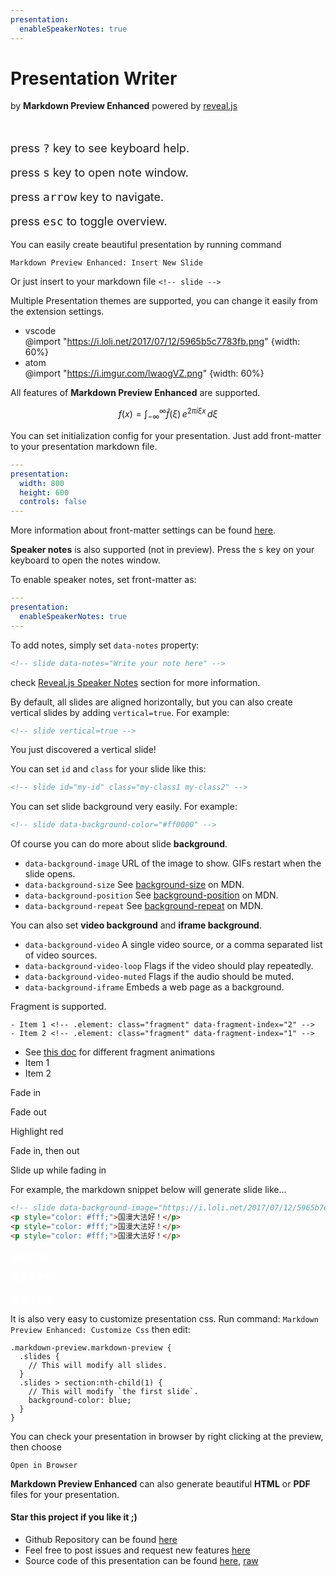 ```yaml
---
presentation:
  enableSpeakerNotes: true
---
```


<!-- slide -->

# Presentation Writer

by **Markdown Preview Enhanced**
powered by [reveal.js](https://github.com/hakimel/reveal.js)

<br>

<p style="font-size: 18px;">press <kbd>?</kbd> key to see keyboard help.</p>

<p style="font-size: 18px;">press <kbd>s</kbd> key to open note window.</p>
<p style="font-size: 18px;">press <kbd>arrow</kbd> key to navigate.</p>
<p style="font-size: 18px;">press <kbd>esc</kbd> to toggle overview.</p>

<!-- slide -->

You can easily create beautiful presentation by running command

`Markdown Preview Enhanced: Insert New Slide`

Or just insert to your markdown file
`<!-- slide -->`

<!-- slide -->

Multiple Presentation themes are supported, you can change it easily from the extension settings.

- vscode  
  @import "https://i.loli.net/2017/07/12/5965b5c7783fb.png" {width: 60%}
- atom  
  @import "https://i.imgur.com/lwaogVZ.png" {width: 60%}

<!-- slide -->

All features of **Markdown Preview Enhanced** are supported.

$$
f(x) = \int_{-\infty}^\infty
    \hat f(\xi)\,e^{2 \pi i \xi x}
    \,d\xi
$$

<!-- slide -->

You can set initialization config for your presentation.
Just add front-matter to your presentation markdown file.

```yaml
---
presentation:
  width: 800
  height: 600
  controls: false
---

```

More information about front-matter settings can be found [here](https://shd101wyy.github.io/markdown-preview-enhanced/#/presentation).

<!-- slide data-notes="This is speaker note"-->

**Speaker notes** is also supported (not in preview).
Press the <kbd>s</kbd> key on your keyboard to open the notes window.

<!-- slide -->

To enable speaker notes, set front-matter as:

```yaml
---
presentation:
  enableSpeakerNotes: true
---

```

To add notes, simply set `data-notes` property:

```html
<!-- slide data-notes="Write your note here" -->
```

check [Reveal.js Speaker Notes](https://github.com/hakimel/reveal.js#speaker-notes) section for more information.

<!-- slide -->

By default, all slides are aligned horizontally, but you can also create vertical slides by adding `vertical=true`.
For example:

```html
<!-- slide vertical=true -->
```

<!-- slide vertical=true -->

You just discovered a vertical slide!

<!-- slide -->

You can set `id` and `class` for your slide like this:

```html
<!-- slide id="my-id" class="my-class1 my-class2" -->
```

<!-- slide -->

You can set slide background very easily.
For example:

```html
<!-- slide data-background-color="#ff0000" -->
```

<!-- slide data-background-color="#ffebcf"-->

Of course you can do more about slide **background**.

- `data-background-image`
  URL of the image to show. GIFs restart when the slide opens.
- `data-background-size`
  See [background-size](https://developer.mozilla.org/docs/Web/CSS/background-size) on MDN.
- `data-background-position`
  See [background-position](https://developer.mozilla.org/docs/Web/CSS/background-position) on MDN.
- `data-background-repeat`
  See [background-repeat](https://developer.mozilla.org/docs/Web/CSS/background-repeat) on MDN.

<!-- slide -->

You can also set **video background** and **iframe background**.

- `data-background-video`
  A single video source, or a comma separated list of video sources.
- `data-background-video-loop`
  Flags if the video should play repeatedly.
- `data-background-video-muted`
  Flags if the audio should be muted.
- `data-background-iframe`
  Embeds a web page as a background.

<!-- slide -->

Fragment is supported.

```
- Item 1 <!-- .element: class="fragment" data-fragment-index="2" -->
- Item 2 <!-- .element: class="fragment" data-fragment-index="1" -->
```

- See [this doc](https://github.com/hakimel/reveal.js#fragments) for different fragment animations <!-- .element: class="fragment" -->
- Item 1 <!-- .element: class="fragment" data-fragment-index="2" -->
- Item 2 <!-- .element: class="fragment" data-fragment-index="1" -->

<!-- slide -->
<p class="fragment">Fade in</p>
<p class="fragment fade-out">Fade out</p>
<p class="fragment highlight-red">Highlight red</p>
<p class="fragment fade-in-then-out">Fade in, then out</p>
<p class="fragment fade-up">Slide up while fading in</p>
<!-- slide -->

For example, the markdown snippet below will generate slide like...

```html
<!-- slide data-background-image="https://i.loli.net/2017/07/12/5965b7edd3a2a.jpeg" data-transition="zoom" -->
<p style="color: #fff;">国漫大法好！</p>
<p style="color: #fff;">国漫大法好！</p>
<p style="color: #fff;">国漫大法好！</p>
```

<!-- slide data-background-image="https://i.loli.net/2017/07/12/5965b7edd3a2a.jpeg" data-transition="zoom" -->
<p style="color: #fff;">国漫大法好！</p>
<p style="color: #fff;">国漫大法好！</p>
<p style="color: #fff;">国漫大法好！</p>

<!-- slide -->

It is also very easy to customize presentation css.
Run command:
`Markdown Preview Enhanced: Customize Css`
then edit:

```less
.markdown-preview.markdown-preview {
  .slides {
    // This will modify all slides.
  }
  .slides > section:nth-child(1) {
    // This will modify `the first slide`.
    background-color: blue;
  }
}
```

<!-- slide -->

You can check your presentation in browser by
right clicking at the preview, then choose

`Open in Browser`

<!-- slide -->

**Markdown Preview Enhanced** can also generate beautiful **HTML** or **PDF** files for your presentation.

<!-- slide -->

#### Star this project if you like it ;)

- Github Repository can be found [here](https://github.com/shd101wyy/markdown-preview-enhanced)
- Feel free to post issues and request new features [here](https://github.com/shd101wyy/markdown-preview-enhanced/issues)
- Source code of this presentation can be found [here](https://github.com/shd101wyy/markdown-preview-enhanced/blob/master/docs/presentation-intro.md), [raw](https://raw.githubusercontent.com/shd101wyy/markdown-preview-enhanced/master/docs/presentation-intro.md)

<!-- slide data-background-image="https://ooo.0o0.ooo/2016/07/18/578c66da6a5a3.jpg" -->
